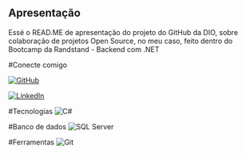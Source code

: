 ## Apresentação
Essé o READ.ME de apresentação do projeto do GitHub da DIO, sobre colaboração de projetos Open Source, no meu caso, feito dentro do Bootcamp da Randstand - Backend com .NET



#Conecte comigo

[![GitHub](https://img.shields.io/badge/GitHub-100000?style=for-the-badge&logo=github&logoColor=white)](https://github.com/Jherryett)

[![LinkedIn](https://img.shields.io/badge/LinkedIn-0077B5?style=for-the-badge&logo=linkedin&logoColor=white)](https://www.linkedin.com/in/jherryett-salvador/)


#Tecnologias
![C#](https://img.shields.io/badge/C%23-239120?style=for-the-badge&logo=c-sharp&logoColor=white)

#Banco de dados
![SQL Server](https://img.shields.io/badge/SQL%20Server-CC2927?style=for-the-badge&logo=microsoft%20sql%20server&logoColor=white)



#Ferramentas
![Git](https://img.shields.io/badge/GIT-E44C30?style=for-the-badge&logo=git&logoColor=white)
